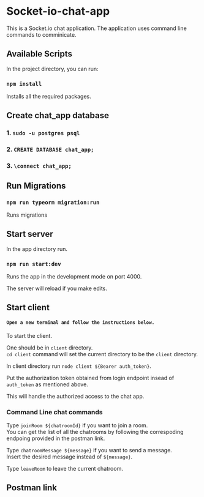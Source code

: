 # Socket-io-chat-app

This is a Socket.io chat application. The application uses command line commands to comminicate.

## Available Scripts

In the project directory, you can run:

### `npm install`

Installs all the required packages.

## Create chat_app database

### 1. `sudo -u postgres psql`

### 2. `CREATE DATABASE chat_app;`

### 3. `\connect chat_app;`

## Run Migrations

### `npm run typeorm migration:run`

Runs migrations

## Start server
In the app directory run.<br />
### `npm run start:dev`

Runs the app in the development mode on port 4000.<br />

The server will reload if you make edits.<br />

## Start client
#### `Open a new terminal and follow the instructions below.`<br />

To start the client.<br />

One should be in `client` directory.<br />
`cd client` command will set the current directory to be the `client` directory.<br />

In client directory run `node client ${Bearer auth_token}`.<br />

Put the authorization token obtained from login endpoint insead of `auth_token` as mentioned above. <br />

This will handle the authorized access to the chat app. <br />

### Command Line chat commands


Type `joinRoom ${chatroomId}` if you want to join a room.<br />
You can get the list of all the chatrooms by following the correspoding endpoing provided in the postman link.<br />

Type `chatroomMessage ${message}` if you want to send a message.<br />
Insert the desired message instead of `${message}`.<br />

Type `leaveRoom` to leave the current chatroom. <br />


## Postman link

#### 



